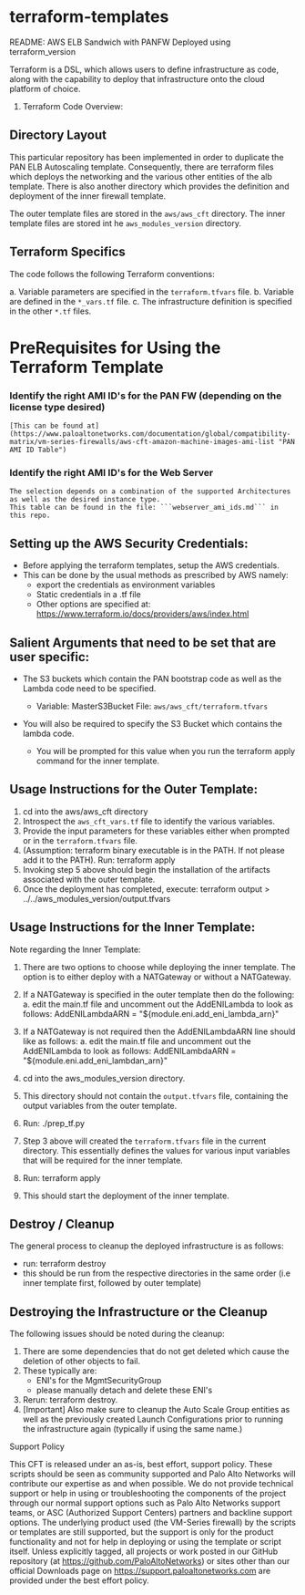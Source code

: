 # terraform-templates
README: AWS ELB Sandwich with PANFW Deployed using terraform_version

Terraform is a DSL, which allows users to define infrastructure as code, along with the capability to deploy that infrastructure
onto the cloud platform of choice.

1. Terraform Code Overview:

Directory Layout
-----------------

This particular repository has been implemented in order to duplicate the PAN ELB Autoscaling template. Consequently,
there are terraform files which deploys the networking and the various other entities of the alb template. There is also another directory
which provides the definition and deployment of the inner firewall template.

The outer template files are stored in the ```aws/aws_cft``` directory.
The inner template files are stored int he ```aws_modules_version``` directory.

Terraform Specifics
-------------------

The code follows the following Terraform conventions:

a. Variable parameters are specified in the ```terraform.tfvars``` file.
b. Variable are defined in the ```*_vars.tf``` file.
c. The infrastructure definition is specified in the other ```*.tf``` files.

# PreRequisites for Using the Terraform Template

### Identify the right AMI ID's for the PAN FW (depending on the license type desired)
    [This can be found at](https://www.paloaltonetworks.com/documentation/global/compatibility-matrix/vm-series-firewalls/aws-cft-amazon-machine-images-ami-list "PAN AMI ID Table")

### Identify the right AMI ID's for the Web Server
    The selection depends on a combination of the supported Architectures as well as the desired instance type.
    This table can be found in the file: ```webserver_ami_ids.md``` in this repo.

Setting up the AWS Security Credentials:
-----------------------------------------

 - Before applying the terraform templates, setup the AWS credentials.
 - This can be done by the usual methods as prescribed by AWS namely:
    - export the credentials as environment variables
    - Static credentials in a <filename>.tf file
    - Other options are specified at: https://www.terraform.io/docs/providers/aws/index.html

Salient Arguments that need to be set that are user specific:
-------------------------------------------------------------

  - The S3 buckets which contain the PAN bootstrap code as well as the Lambda code need to be specified.
    - Variable: MasterS3Bucket File: ```aws/aws_cft/terraform.tfvars```

  - You will also be required to specify the S3 Bucket which contains the lambda code.
     - You will be prompted for this value when you run the terraform apply command for the inner template.



Usage Instructions for the Outer Template:
------------------------------------------
1. cd into the aws/aws_cft directory
2. Introspect the ```aws_cft_vars.tf``` file to identify the various variables.
3. Provide the input parameters for these variables either when prompted or in the ```terraform.tfvars``` file.
4. (Assumption: terraform binary executable is in the PATH. If not please add it to the PATH). Run: terraform apply
5. Invoking step 5 above should begin the installation of the artifacts associated with the outer template.
6. Once the deployment has completed, execute: terraform output > ../../aws_modules_version/output.tfvars

Usage Instructions for the Inner Template:
------------------------------------------

Note regarding the Inner Template:

 1. There are two options to choose while deploying the inner template. The option is to either deploy with a NATGateway or without
    a NATGateway.
 2. If a NATGateway is specified in the outer template then do the following:
    a. edit the main.tf file and uncomment out the AddENILambda to look as follows:
       AddENILambdaARN = "${module.eni.add_eni_lambda_arn}"
 3. If a NATGateway is not required then the AddENILambdaARN line should like as follows:
    a. edit the main.tf file and uncomment out the AddENILambda to look as follows:
      AddENILambdaARN = "${module.eni.add_eni_lambdan_arn}"

1. cd into the aws_modules_version directory.
2. This directory should not contain the ```output.tfvars``` file, containing the output variables from the outer template.
3. Run: ./prep_tf.py
4. Step 3 above will created the ```terraform.tfvars``` file in the current directory. This essentially defines the values for
   various input variables that will be required for the inner template.
5. Run: terraform apply
6. This should start the deployment of the inner template.

Destroy / Cleanup
-----------------

The general process to cleanup the deployed infrastructure is as follows:
  - run: terraform destroy
  - this should be run from the respective directories in the same order (i.e inner template first, followed by outer template)

Destroying the Infrastructure or the Cleanup
--------------------------------------------

The following issues should be noted during the cleanup:
1. There are some dependencies that do not get deleted which cause the deletion of other objects to fail.
2. These typically are:
   - ENI's for the MgmtSecurityGroup
   - please manually detach and delete these ENI's
3. Rerun: terraform destroy.
4. [Important] Also make sure to cleanup the Auto Scale Group entities as well as the previously created Launch Configurations
   prior to running the infrastructure again (typically if using the same name.)

Support Policy

This CFT is released under an as-is, best effort, support policy. These scripts should be seen as community supported and Palo Alto Networks will contribute our
expertise as and when possible. We do not provide technical support or help in using or troubleshooting the components of the project through our normal support
options such as Palo Alto Networks support teams, or ASC (Authorized Support Centers) partners and backline support options. The underlying product used
(the VM-Series firewall) by the scripts or templates are still supported, but the support is only for the product functionality and not for help in deploying or
using the template or script itself. Unless explicitly tagged, all projects or work posted in our GitHub repository (at https://github.com/PaloAltoNetworks) or
sites other than our official Downloads page on https://support.paloaltonetworks.com are provided under the best effort policy.